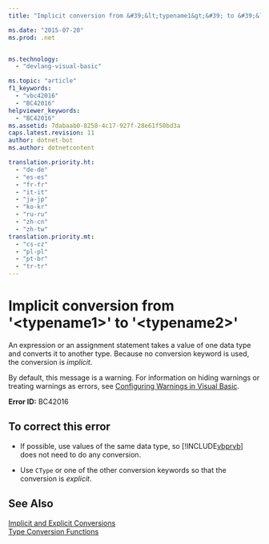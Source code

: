 ```yaml
---
title: "Implicit conversion from &#39;&lt;typename1&gt;&#39; to &#39;&lt;typename2&gt;&#39;"

ms.date: "2015-07-20"
ms.prod: .net


ms.technology: 
  - "devlang-visual-basic"

ms.topic: "article"
f1_keywords: 
  - "vbc42016"
  - "BC42016"
helpviewer_keywords: 
  - "BC42016"
ms.assetid: 7dabaab0-8258-4c17-927f-28e61f50bd3a
caps.latest.revision: 11
author: dotnet-bot
ms.author: dotnetcontent

translation.priority.ht: 
  - "de-de"
  - "es-es"
  - "fr-fr"
  - "it-it"
  - "ja-jp"
  - "ko-kr"
  - "ru-ru"
  - "zh-cn"
  - "zh-tw"
translation.priority.mt: 
  - "cs-cz"
  - "pl-pl"
  - "pt-br"
  - "tr-tr"
---
```

# Implicit conversion from &#39;&lt;typename1&gt;&#39; to &#39;&lt;typename2&gt;&#39;
An expression or an assignment statement takes a value of one data type and converts it to another type. Because no conversion keyword is used, the conversion is *implicit*.  
  
 By default, this message is a warning. For information on hiding warnings or treating warnings as errors, see [Configuring Warnings in Visual Basic](/visualstudio/ide/configuring-warnings-in-visual-basic).  
  
 **Error ID:** BC42016  
  
## To correct this error  
  
-   If possible, use values of the same data type, so [!INCLUDE[vbprvb](~/includes/vbprvb-md.md)] does not need to do any conversion.  
  
-   Use `CType` or one of the other conversion keywords so that the conversion is *explicit*.  
  
## See Also  
 [Implicit and Explicit Conversions](../../visual-basic/programming-guide/language-features/data-types/implicit-and-explicit-conversions.md)   
 [Type Conversion Functions](../../visual-basic/language-reference/functions/type-conversion-functions.md)
